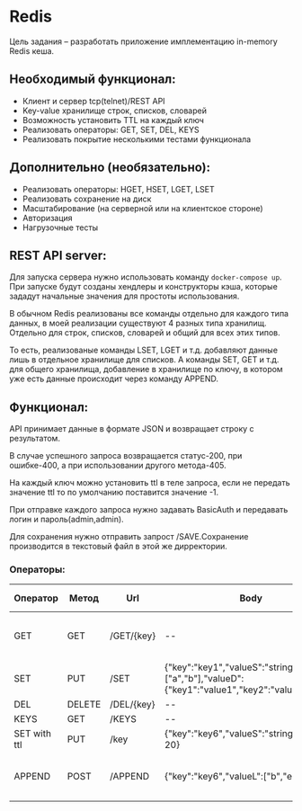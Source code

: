 # Redis

Цель задания – разработать приложение имплементацию in-memory Redis кеша.

## Необходимый функционал:

* Клиент и сервер tcp(telnet)/REST API
* Key-value хранилище строк, списков, словарей
* Возможность установить TTL на каждый ключ
* Реализовать операторы: GET, SET, DEL, KEYS
* Реализовать покрытие несколькими тестами функционала

## Дополнительно (необязательно):

* Реализовать операторы: HGET, HSET, LGET, LSET
* Реализовать сохранение на диск
* Масштабирование (на серверной или на клиентское стороне)
* Авторизация
* Нагрузочные тесты


## REST API server:

Для запуска сервера нужно использовать команду `docker-compose up`. При запуске будут созданы хендлеры и конструкторы кэша, которые зададут начальные значения для простоты использования.

В обычном Redis реализованы все команды отдельно для каждого типа данных, в моей реализации существуют 4 разных типа хранилищ. Отдельно для строк, списков, словарей и общий для всех этих типов.

То есть, реализованые команды LSET, LGET и т.д. добавляют данные лишь в отдельное хранилище для списков. А команды SET, GET и т.д. для общего хранилища, добавление в хранилище по ключу, в котором уже есть данные происходит через команду APPEND.

## Функционал:

API принимает данные в формате JSON и возвращает строку с результатом.

В случае успешного запроса возвращается статус-200, при ошибке-400, а при использовании другого метода-405.

На каждый ключ можно установить ttl в теле запроса, если не передать значение ttl то по умолчанию поставится значение -1.

При отправке каждого запроса нужно задавать BasicAuth и передавать логин и пароль(admin,admin).

Для сохранения нужно отправить запрост /SAVE.Сохранение производится в текстовый файл в этой же дирректории.

### Операторы:

| Оператор                | Метод | Url          | Body                                                         | Пример успешного ответа                                                                                                                    |
|-----------------------|--------|--------------|--------------------------------------------------------------|-----------------------------------------------------------------------------------------|
| GET                  | GET    | /GET/{key}            | --                                                           | Resp: &{ValueD:map[key1:value1 key2:value2] ValueL:[a b] ValueS:string ttl:-1}                                                            | --                                                               |
| SET                   | PUT    | /SET         | {"key":"key1","valueS":"string","valueL":["a","b"],"valueD":{"key1":"value1","key2":"value2"}}                                                          | Resp: OK                                  |
| DEL          | DELETE    | /DEL/{key}  | --                                                           | Resp: OK                                                                            |
| KEYS               | GET | /KEYS         | --                                                           | Resp: [key3 key5]                                                                                   | --                                                               |
| SET with ttl| PUT   | /key         | {"key":"key6","valueS":"string","ttl" : 20} |     Resp: OK       |
| APPEND          | POST | /APPEND| {"key":"key6","valueL":["b","e"]}  | Resp: &{ValueD:map[key1:value1 key2:value2] ValueL:[a b b e] ValueS:string ttl:-1}                                     |


